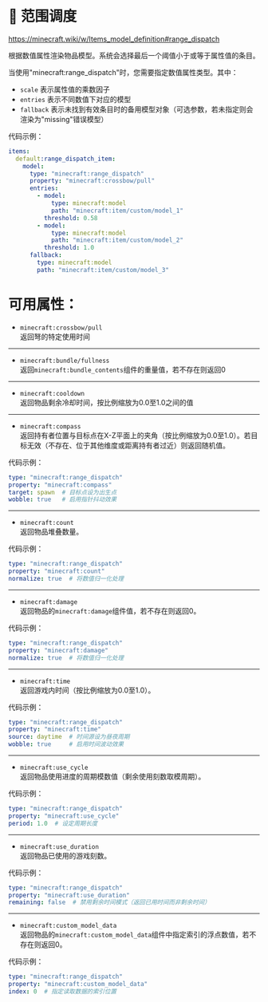 # 📡 范围调度
https://minecraft.wiki/w/Items_model_definition#range_dispatch

根据数值属性渲染物品模型。系统会选择最后一个阈值小于或等于属性值的条目。

当使用"minecraft:range_dispatch"时，您需要指定数值属性类型。其中：  
- `scale` 表示属性值的乘数因子  
- `entries` 表示不同数值下对应的模型  
- `fallback` 表示未找到有效条目时的备用模型对象（可选参数，若未指定则会渲染为"missing"错误模型）

代码示例：
```yaml
items:
  default:range_dispatch_item:
    model:
      type: "minecraft:range_dispatch"
      property: "minecraft:crossbow/pull"
      entries:
        - model:
            type: minecraft:model
            path: "minecraft:item/custom/model_1"
          threshold: 0.58
        - model:
            type: minecraft:model
            path: "minecraft:item/custom/model_2"
          threshold: 1.0
      fallback:
        type: minecraft:model
        path: "minecraft:item/custom/model_3"
```

# 可用属性：  

- `minecraft:crossbow/pull`  
  返回弩的特定使用时间  

---

- `minecraft:bundle/fullness`  
  返回`minecraft:bundle_contents`组件的重量值，若不存在则返回0  

---

- `minecraft:cooldown`  
  返回物品剩余冷却时间，按比例缩放为0.0至1.0之间的值

---

- `minecraft:compass`  
返回持有者位置与目标点在X-Z平面上的夹角（按比例缩放为0.0至1.0）。若目标无效（不存在、位于其他维度或距离持有者过近）则返回随机值。  

代码示例：  
```yaml
type: "minecraft:range_dispatch"
property: "minecraft:compass"
target: spawn  # 目标点设为出生点
wobble: true   # 启用指针抖动效果
```

---

- `minecraft:count`  
返回物品堆叠数量。  

代码示例：  
```yaml
type: "minecraft:range_dispatch"
property: "minecraft:count"
normalize: true  # 将数值归一化处理
```

---

- `minecraft:damage`  
返回物品的`minecraft:damage`组件值，若不存在则返回0。  

代码示例：  
```yaml
type: "minecraft:range_dispatch"
property: "minecraft:damage"
normalize: true  # 将数值归一化处理
```

---

- `minecraft:time`  
返回游戏内时间（按比例缩放为0.0至1.0）。  

代码示例：  
```yaml
type: "minecraft:range_dispatch"
property: "minecraft:time"
source: daytime  # 时间源设为昼夜周期
wobble: true     # 启用时间波动效果
```

---

- `minecraft:use_cycle`  
返回物品使用进度的周期模数值（剩余使用刻数取模周期）。  

代码示例：  
```yaml
type: "minecraft:range_dispatch"
property: "minecraft:use_cycle"
period: 1.0  # 设定周期长度
```

---

- `minecraft:use_duration`  
返回物品已使用的游戏刻数。  

代码示例：  
```yaml
type: "minecraft:range_dispatch"
property: "minecraft:use_duration"
remaining: false  # 禁用剩余时间模式（返回已用时间而非剩余时间）
```

---

- `minecraft:custom_model_data`  
返回物品的`minecraft:custom_model_data`组件中指定索引的浮点数值，若不存在则返回0。  

代码示例：  
```yaml
type: "minecraft:range_dispatch"
property: "minecraft:custom_model_data"
index: 0  # 指定读取数据的索引位置
```